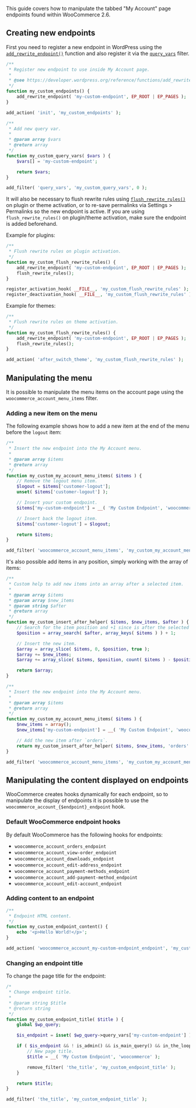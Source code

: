 This guide covers how to manipulate the tabbed "My Account" page endpoints found within WooCommerce 2.6.

## Creating new endpoints

First you need to register a new endpoint in WordPress using the [`add_rewrite_endpoint()`](https://developer.wordpress.org/reference/functions/add_rewrite_endpoint/) function and also register it via the [`query_vars`](https://developer.wordpress.org/reference/hooks/query_vars/) filter.

```php
/**
 * Register new endpoint to use inside My Account page.
 *
 * @see https://developer.wordpress.org/reference/functions/add_rewrite_endpoint/
 */
function my_custom_endpoints() {
	add_rewrite_endpoint( 'my-custom-endpoint', EP_ROOT | EP_PAGES );
}

add_action( 'init', 'my_custom_endpoints' );

/**
 * Add new query var.
 *
 * @param array $vars
 * @return array
 */
function my_custom_query_vars( $vars ) {
	$vars[] = 'my-custom-endpoint';

	return $vars;
}

add_filter( 'query_vars', 'my_custom_query_vars', 0 );
```

It will also be necessary to flush rewrite rules using [`flush_rewrite_rules()`](https://developer.wordpress.org/reference/functions/flush_rewrite_rules/) on plugin or theme activation, or to re-save permalinks via Settings > Permalinks so the new endpoint is active. If you are using `flush_rewrite_rules()` on plugin/theme activation, make sure the endpoint is added beforehand.

Example for plugins:

```php
/**
 * Flush rewrite rules on plugin activation.
 */
function my_custom_flush_rewrite_rules() {
	add_rewrite_endpoint( 'my-custom-endpoint', EP_ROOT | EP_PAGES );
	flush_rewrite_rules();
}

register_activation_hook( __FILE__, 'my_custom_flush_rewrite_rules' );
register_deactivation_hook( __FILE__, 'my_custom_flush_rewrite_rules' );
```

Example for themes:

```php
/**
 * Flush rewrite rules on theme activation.
 */
function my_custom_flush_rewrite_rules() {
	add_rewrite_endpoint( 'my-custom-endpoint', EP_ROOT | EP_PAGES );
	flush_rewrite_rules();
}

add_action( 'after_switch_theme', 'my_custom_flush_rewrite_rules' );
```

## Manipulating the menu

It is possible to manipulate the menu items on the account page using the `woocommerce_account_menu_items` filter.

### Adding a new item on the menu

The following example shows how to add a new item at the end of the menu before the `logout` item:

```php
/**
 * Insert the new endpoint into the My Account menu.
 *
 * @param array $items
 * @return array
 */
function my_custom_my_account_menu_items( $items ) {
	// Remove the logout menu item.
	$logout = $items['customer-logout'];
	unset( $items['customer-logout'] );

	// Insert your custom endpoint.
	$items['my-custom-endpoint'] = __( 'My Custom Endpoint', 'woocommerce' );

	// Insert back the logout item.
	$items['customer-logout'] = $logout;

	return $items;
}

add_filter( 'woocommerce_account_menu_items', 'my_custom_my_account_menu_items' );
```

It's also possible add items in any position, simply working with the array of items:

```php
/**
 * Custom help to add new items into an array after a selected item.
 *
 * @param array $items
 * @param array $new_items
 * @param string $after
 * @return array
 */
function my_custom_insert_after_helper( $items, $new_items, $after ) {
	// Search for the item position and +1 since is after the selected item key.
	$position = array_search( $after, array_keys( $items ) ) + 1;

	// Insert the new item.
	$array = array_slice( $items, 0, $position, true );
	$array += $new_items;
	$array += array_slice( $items, $position, count( $items ) - $position, true );

    return $array;
}

/**
 * Insert the new endpoint into the My Account menu.
 *
 * @param array $items
 * @return array
 */
function my_custom_my_account_menu_items( $items ) {
	$new_items = array();
	$new_items['my-custom-endpoint'] = __( 'My Custom Endpoint', 'woocommerce' );

	// Add the new item after `orders`.
	return my_custom_insert_after_helper( $items, $new_items, 'orders' );
}

add_filter( 'woocommerce_account_menu_items', 'my_custom_my_account_menu_items' );
```

## Manipulating the content displayed on endpoints

WooCommerce creates hooks dynamically for each endpoint, so to manipulate the display of endpoints it is possible to use the `woocommerce_account_{$endpoint}_endpoint` hook.

### Default WooCommerce endpoint hooks

By default WooCommerce has the following hooks for endpoints:

- `woocommerce_account_orders_endpoint`
- `woocommerce_account_view-order_endpoint`
- `woocommerce_account_downloads_endpoint`
- `woocommerce_account_edit-address_endpoint`
- `woocommerce_account_payment-methods_endpoint`
- `woocommerce_account_add-payment-method_endpoint`
- `woocommerce_account_edit-account_endpoint`

### Adding content to an endpoint

```php
/**
 * Endpoint HTML content.
 */
function my_custom_endpoint_content() {
	echo '<p>Hello World!</p>';
}

add_action( 'woocommerce_account_my-custom-endpoint_endpoint', 'my_custom_endpoint_content' );
```

### Changing an endpoint title

To change the page title for the endpoint:

```php
/*
 * Change endpoint title.
 *
 * @param string $title
 * @return string
 */
function my_custom_endpoint_title( $title ) {
	global $wp_query;

	$is_endpoint = isset( $wp_query->query_vars['my-custom-endpoint'] );

	if ( $is_endpoint && ! is_admin() && is_main_query() && in_the_loop() && is_account_page() ) {
		// New page title.
		$title = __( 'My Custom Endpoint', 'woocommerce' );

		remove_filter( 'the_title', 'my_custom_endpoint_title' );
	}

	return $title;
}

add_filter( 'the_title', 'my_custom_endpoint_title' );
```